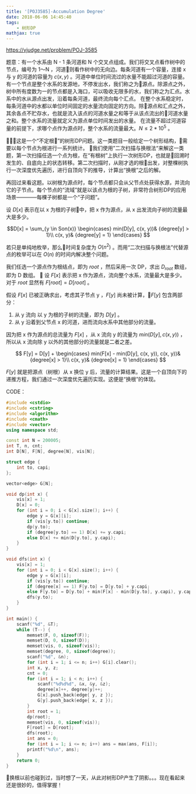 ```yaml
---
title: '[POJ3585]-Accumulation Degree'
date: 2018-06-06 14:45:40
tags:
    - 树形DP
mathjax: true
---
```


https://vjudge.net/problem/POJ-3585

题意：有一个水系由 N - 1 条河道和 N 个交叉点组成。我们将交叉点看作树中的节点，编号为 1～N ，河道则看作树中的无向边。每条河道有一个容量，连接 x 与 y 的河道的容量为 $c(x, y)$ 。河道中单位时间流过的水量不能超过河道的容量。
有一个节点是整个水系的发源地，不停发出水，我们称之为源点。除源点之外，树中所有度数为一的节点都是入海口，可以吸收无限多的水，我们称之为汇点。水系中的水从源点出发，沿着每条河道，最终流向每个汇点。
在整个水系稳定时，每条河道中的水都以单位时间固定的水量流向固定的方向。除源点和汇点之外，其余各点不贮存水，也就是流入该点的河道水量之和等于从该点流出的河道水量之和。整个水系的流量就定义为源点单位时间发出的水量。
在流量不超过河道容量的前提下，求哪个点作为源点时，整个水系的流量最大。$N \leq 2 * 10^5$ 。

这是一个“不定根”的树形DP问题。这一类题目一般给定一个树形结构，需要以每个节点为根进行一系列统计。
我们使用”二次扫描与换根法“来解这一类题，第一次扫描任选一个点为根，在“有根树”上执行一次树形DP，也就是回溯时发生的、自底向上的状态转移。第二次扫描时，从刚才选的根出发，对整棵树执行一次深度优先遍历，进行自顶向下的推导，计算出“换根”之后的解。

再回过来看这题。以树根为源点时，每个节点都只会从父节点处获得水源，并流向它的子节点。每个节点的“流域”就是以该点为根的子树，非常符合树形DP的应用场景————每棵子树都是一个“子问题”。

设 $D[x]$ 表示在以 x 为根的子树中，把 x 作为源点，从 x 出发流向子树的流量最大是多少。

$$D[x] = \sum_{y \in Son(x)}
\begin{cases}
min(D[y], c(x, y))& {degree[y] > 1}\\
c(x, y)& {degree[y] = 1}
\end{cases}
$$

若只是单纯地枚举，那么时间复杂度为 $O(n^2)$ 。而用“二次扫描与换根法”代替源点的枚举可以在 $O(n)$ 的时间内解决整个问题。

我们任选一个源点作为根结点，即为 $root$ ，然后采用一次 DP，求出 $D_{root}$ 数组，即为 D 数组。

设 $F[x]$ 表示把 x 作为源点，流向整个水系，流量最大是多少。对于 $root$ 显然有 $F[root] = D[root]$ 。

假设 $F[x]$ 已被正确求出，考虑其子节点 y ，$F[y]$ 尚未被计算，$F[y]$ 包含两部分：

1. 从 y 流向 以 y 为根的子树的流量，即为 $D[y]$ 。
2. 从 y 沿着到父节点 x 的河道，进而流向水系中其他部分的流量。

因为把 x 作为源点的总流量为 $F[x]$ ，从 x 流向 y 的流量为 $min(D[y], c(x, y))$ ，所以从 x 流向除 y 以外的其他部分的流量就是二者之差。

$$ F[y] = D[y] + 
\begin{cases}
min(F[x] - min(D[y], c(x, y)), c(x, y))& {degree[x] > 1}\\
c(x, y)& {degree[x] = 1}
\end{cases} $$

$F[y]$ 就是把源点（树根）从 x 换位 y 后，流量的计算结果。这是一个自顶向下的递推方程，我们通过一次深度优先遍历实现。这便是“换根”的体现。

CODE：
``` c++
#include <cstdio>
#include <cstring>
#include <algorithm>
#include <cmath>
#include <vector>
using namespace std;

const int N = 200005;
int T, n, cnt;
int D[N], F[N], degree[N], vis[N];

struct edge {
    int to, capi;
};

vector<edge> G[N];

void dp(int x) {
    vis[x] = 1;
    D[x] = 0;
    for (int i = 0; i < G[x].size(); i++) {
        edge y = G[x][i];
        if (vis[y.to]) continue;
        dp(y.to);
        if (degree[y.to] == 1) D[x] += y.capi;
        else D[x] += min(D[y.to], y.capi);
    }
}

void dfs(int x) {
    vis[x] = 1;
    for (int i = 0; i < G[x].size(); i++) {
        edge y = G[x][i];
        if (vis[y.to]) continue;
        if (degree[x] == 1) F[y.to] = D[y.to] + y.capi;
        else F[y.to] = D[y.to] + min(F[x] - min(D[y.to], y.capi), y.capi);
        dfs(y.to);
    }
}

int main() {
    scanf("%d", &T);
    while (T--) {
        memset(F, 0, sizeof(F));
        memset(D, 0, sizeof(D));
        memset(vis, 0, sizeof(vis));
        memset(degree, 0, sizeof(degree));
        scanf("%d", &n);
        for (int i = 1; i <= n; i++) G[i].clear();
        int x, y, z;
        cnt = 0;
        for (int i = 1; i < n; i++) {
            scanf("%d%d%d", &x, &y, &z);
            degree[x]++, degree[y]++;
            G[x].push_back(edge{ y, z });
            G[y].push_back(edge{ x, z });
        }
        int root = 1;
        dp(root);
        memset(vis, 0, sizeof(vis));
        F[root] = D[root];
        dfs(root);
        int ans = 0;
        for (int i = 1; i <= n; i++) ans = max(ans, F[i]);
        printf("%d\n", ans);
    }
    return 0;
}
```

换根以前也碰到过，当时想了一天，从此对树形DP产生了阴影。。。现在看起来还是很妙的，值得掌握！